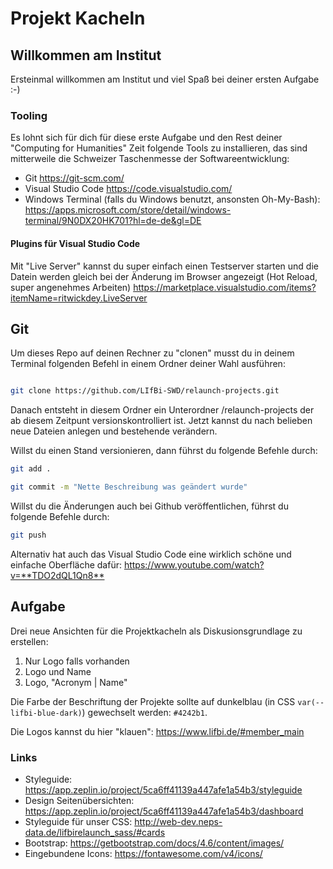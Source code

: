 # Projekt Kacheln

## Willkommen am Institut

Ersteinmal willkommen am Institut und viel Spaß bei deiner ersten Aufgabe :-)

### Tooling

Es lohnt sich für dich für diese erste Aufgabe und den Rest deiner "Computing for Humanities" Zeit folgende Tools zu installieren, das sind mitterweile die Schweizer Taschenmesse der Softwareentwicklung:

* Git <https://git-scm.com/>
* Visual Studio Code <https://code.visualstudio.com/>
* Windows Terminal (falls du Windows benutzt, ansonsten Oh-My-Bash):  <https://apps.microsoft.com/store/detail/windows-terminal/9N0DX20HK701?hl=de-de&gl=DE>

#### Plugins für Visual Studio Code
Mit "Live Server" kannst du super einfach einen Testserver starten und die Datein werden gleich bei der Änderung im Browser angezeigt (Hot Reload, super angenehmes Arbeiten)  <https://marketplace.visualstudio.com/items?itemName=ritwickdey.LiveServer>
   


## Git 

Um dieses Repo auf deinen Rechner zu "clonen" musst du in deinem Terminal folgenden Befehl in einem Ordner deiner Wahl ausführen:

```bash

git clone https://github.com/LIfBi-SWD/relaunch-projects.git

```

Danach entsteht in diesem Ordner ein Unterordner /relaunch-projects der ab diesem Zeitpunt versionskontrolliert ist. Jetzt kannst du nach belieben neue Dateien anlegen und bestehende verändern.

Willst du einen Stand versionieren, dann führst du folgende Befehle durch:

```bash
git add .
```

```bash
git commit -m "Nette Beschreibung was geändert wurde"
```

Willst du die Änderungen auch bei Github veröffentlichen, führst du folgende Befehle durch: 

```bash
git push
```

Alternativ hat auch das Visual Studio Code eine wirklich schöne und einfache Oberfläche dafür: <https://www.youtube.com/watch?v=**TDO2dQL1Qn8**>



## Aufgabe
Drei neue Ansichten für die Projektkacheln als Diskusionsgrundlage zu erstellen:

1. Nur Logo falls vorhanden
2. Logo und Name
3. Logo, "Acronym | Name"


Die Farbe der Beschriftung der Projekte sollte auf dunkelblau (in CSS `var(--lifbi-blue-dark)`) gewechselt werden: `#4242b1`.

Die Logos kannst du hier "klauen": <https://www.lifbi.de/#member_main>

### Links
* Styleguide: <https://app.zeplin.io/project/5ca6ff41139a447afe1a54b3/styleguide>
* Design Seitenübersichten: <https://app.zeplin.io/project/5ca6ff41139a447afe1a54b3/dashboard>
* Styleguide für unser CSS: <http://web-dev.neps-data.de/lifbirelaunch_sass/#cards>
* Bootstrap: <https://getbootstrap.com/docs/4.6/content/images/>
* Eingebundene Icons: <https://fontawesome.com/v4/icons/>